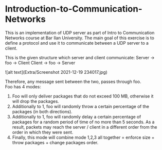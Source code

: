 # Introduction-to-Communication-Networks
This is an implementation of UDP server as part of Intro to Communication Networks course at Bar Ilan University.
The main goal of this exercise is to define a protocol and use it to communicate between a UDP server to a client.

This is the given structure which server and client communicate:
Server -> foo -> Client
Client -> foo -> Server

![alt text](Extra/Screenshot 2021-12-19 234017.jpg)

Therefore, any message sent between the two, passes through foo.<br/>
Foo has 4 modes:
1. Foo will only deliver packages that do not exceed 100 MB, otherwise it will drop the packages.
2. Additionally to 1, foo will randomly throw a certain percentage of the packages (in both directions).
3. Additionally to 1, foo will randomly delay a certain percentage of packages for a random period of time of no more than 5 seconds. As a result, packets may reach the server /      client in a different order from the order in which they were sent.
4. Finally, this mode will combine mode 1,2,3 all together = enforce size + throw packages + change packages order.

